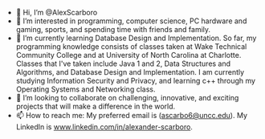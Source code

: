 - 👋 Hi, I’m @AlexScarboro
- 👀 I’m interested in programming, computer science, PC hardware and gaming, sports, and spending time with friends and family.
- 🌱 I’m currently learning Database Design and Implementation. So far, my programming knowledge consists of classes taken at Wake Technical Community College and
  at University of North Carolina at Charlotte. Classes that I've taken include Java 1 and 2, Data Structures and Algorithms, and Database Design and Implementation. 
  I am currently studying Information Security and Privacy, and learning c++ through my Operating Systems and Networking class. 
- 💞️ I’m looking to collaborate on challenging, innovative, and exciting projects that will make a difference in the world. 
- 📫 How to reach me: My preferred email is (ascarbo6@uncc.edu). My LinkedIn is www.linkedin.com/in/alexander-scarboro.

<!---
AlexScarboro/AlexScarboro is a ✨ special ✨ repository because its `README.md` (this file) appears on your GitHub profile.
You can click the Preview link to take a look at your changes.
--->
